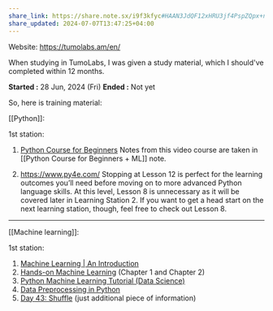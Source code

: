 ```yaml
---
share_link: https://share.note.sx/i9f3kfyc#HAAN3JdQF12xHRU3jf4PspZQpx+n2r2ZhX+sWlVsUSU
share_updated: 2024-07-07T13:47:25+04:00
---
```

Website: https://tumolabs.am/en/

When studying in TumoLabs, I was given a study material, which I should've completed within 12 months. 

**Started :** 28 Jun, 2024 (Fri)
**Ended :** Not yet

So, here is training material:

[[Python]]:

1st station:
1. [Python Course for Beginners](https://youtu.be/_uQrJ0TkZlc?si=S_8KPJxU1JtTDH3P) 
Notes from this video course are taken in [[Python Course for Beginners + ML]] note.

3. https://www.py4e.com/
Stopping at Lesson 12 is perfect for the learning outcomes you’ll need before moving on to more advanced Python language skills.
At this level, Lesson 8 is unnecessary as it will be covered later in Learning Station 2. If you want to get a head start on the next learning station, though, feel free to check out Lesson 8.

******
[[Machine learning]]:

1st station:
1. [Machine Learning | An Introduction](https://towardsdatascience.com/machine-learning-an-introduction-23b84d51e6d0#d3ea)
2. [Hands-on Machine Learning](https://drive.google.com/file/d/16elvGw3jUIaTB3ClQatqjdfGQn1apafp/view?pli=1) (Chapter 1 and Chapter 2)
3. [Python Machine Learning Tutorial (Data Science)](https://youtu.be/7eh4d6sabA0?si=0mxFEOnreETmmXyD)
4. [Data Preprocessing in Python](https://towardsdatascience.com/data-preprocessing-in-python-b52b652e37d5)
5. [Day 43: Shuffle](https://medium.com/100-days-of-algorithms/day-43-shuffle-b5abe4644c23) (just additional piece of information)